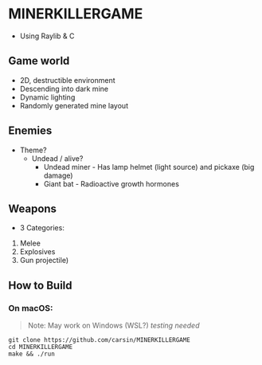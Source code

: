 # MINERKILLERGAME
* Using Raylib & C

## Game world
* 2D, destructible environment
* Descending into dark mine
* Dynamic lighting
* Randomly generated mine layout

## Enemies
* Theme?
  * Undead / alive?
    * Undead miner - Has lamp helmet (light source) and pickaxe (big damage)
    * Giant bat - Radioactive growth hormones

## Weapons
* 3 Categories:
1. Melee
2. Explosives
3. Gun projectile)

## How to Build
### On macOS:
> Note: May work on Windows (WSL?) *testing needed*
```shell
git clone https://github.com/carsin/MINERKILLERGAME
cd MINERKILLERGAME
make && ./run
```
